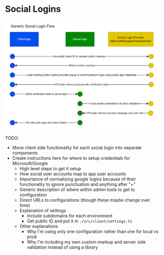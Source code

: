 # Social Logins

![Generic Social Login Flow](./images/SocialLoginFlow.png)

TODO:

- Move client side functionality for each social login into separate components
- Create instructions here for where to setup credentials for Microsoft/Google
    - High level steps to get it setup
    - How social user accounts map to app user accounts
    - Importance of normalizing google logins because of their functionality to ignore punctuation and anything after "+"
    - Generic description of where within admin tools to get to configuration
    - Direct URLs to configurations (though these maybe change over time)
    - Explanation of settings
        - Include subdomains for each environment
        - Get public ID and put it in `./src/client/settings.ts`
    - Other explanations
        - Why I'm using only one configuration rather than one for local vs prod
        - Why I'm including my own custom markup and server side validation instead of using a library

